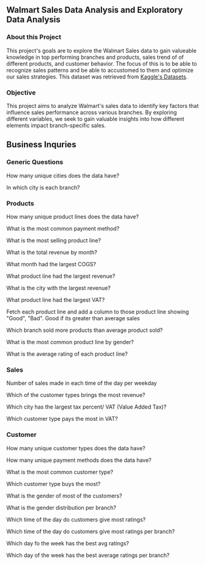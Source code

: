 ## Walmart Sales Data Analysis and Exploratory Data Analysis
 
### About this Project
This project's goals are to explore the Walmart Sales data to gain valueable knowledge in top performing branches and products, sales trend of of different products, and customer behavior. The focus of this is to be able to recognize sales patterns and be able to accustomed to them and optimize our sales strategies. This dataset was retrieved from [Kaggle's Datasets](https://www.kaggle.com/c/walmart-recruiting-store-sales-forecasting).


### Objective
This project aims to analyze Walmart's sales data to identify key factors that influence sales performance across various branches. By exploring different variables, we seek to gain valuable insights into how different elements impact branch-specific sales.

## Business Inquries
### Generic Questions
How many unique cities does the data have?

In which city is each branch?

### Products
How many unique product lines does the data have?

What is the most common payment method?

What is the most selling product line?

What is the total revenue by month?

What month had the largest COGS?

What product line had the largest revenue?

What is the city with the largest revenue?

What product line had the largest VAT?

Fetch each product line and add a column to those product line showing "Good", "Bad". Good if its greater than average sales

Which branch sold more products than average product sold?

What is the most common product line by gender?

What is the average rating of each product line?

### Sales
Number of sales made in each time of the day per weekday

Which of the customer types brings the most revenue?

Which city has the largest tax percent/ VAT (Value Added Tax)?

Which customer type pays the most in VAT?

### Customer
How many unique customer types does the data have?

How many unique payment methods does the data have?

What is the most common customer type?

Which customer type buys the most?

What is the gender of most of the customers?

What is the gender distribution per branch?

Which time of the day do customers give most ratings?

Which time of the day do customers give most ratings per branch?

Which day fo the week has the best avg ratings?

Which day of the week has the best average ratings per branch?

